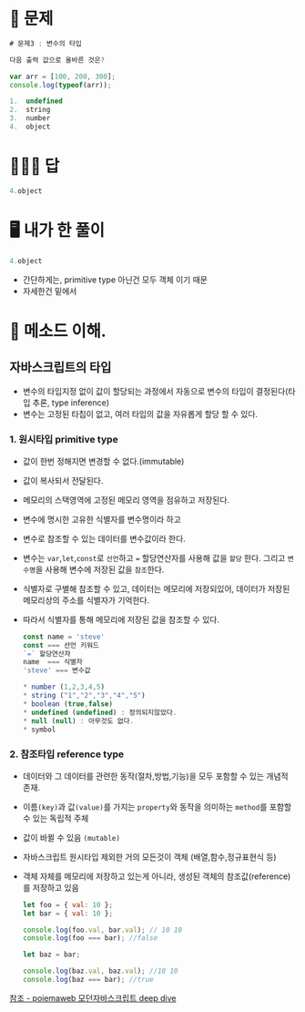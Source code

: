 # 🧾 문제

```javascript
# 문제3 : 변수의 타입

다음 출력 값으로 올바른 것은?

var arr = [100, 200, 300];
console.log(typeof(arr));

1.  undefined
2.  string
3.  number
4.  object

```

# 👨🏻‍🏫 답

```javascript
4.object
```

# 🖥 내가 한 풀이

```javascript
4.object
```

- 간단하게는, primitive type 아닌건 모두 객체 이기 때문
- 자세한건 밑에서

# 🎯 메소드 이해.

## 자바스크립트의 타입

- 변수의 타입지정 없이 값이 할당되는 과정에서 자동으로 변수의 타입이 결정된다(타입 추론, type inference)
- 변수는 고정된 타칩이 없고, 여러 타입의 값을 자유롭게 할당 할 수 있다.

### 1. 원시타입 primitive type

- 값이 한번 정해지면 변경할 수 없다.(immutable)
- 값이 복사되서 전달된다.
- 메모리의 스택영역에 고정된 메모리 영역을 점유하고 저장된다.
- 변수에 명시한 고유한 식별자를 변수명이라 하고
- 변수로 참조할 수 있는 데이터를 변수값이라 한다.
- 변수는 `var`,`let`,`const`로 `선언`하고 `=` 할당연산자를 사용해 값을 `할당` 한다. 그리고 `변수명`을 사용해 변수에 저장된 값을 `참조`한다.
- 식별자로 구별해 참조할 수 있고, 데이터는 메모리에 저장되있어, 데이터가 저장된 메모리상의 주소를 식별자가 기억한다.
- 따라서 식별자를 통해 메모리에 저장된 값을 참조할 수 있다.

  ```javascript
  const name = 'steve'
  const === 선언 키워드
  `=` 할당연산자
  name  === 식별자
  'steve' === 변수값
  ```

  ```javascript
  * number (1,2,3,4,5)
  * string ("1","2","3","4","5")
  * boolean (true,false)
  * undefined (undefined) : 정의되지않았다.
  * null (null) : 아무것도 없다.
  * symbol
  ```

### 2. 참조타입 reference type

- 데이터와 그 데이터를 관련한 동작(절차,방법,기능)을 모두 포함할 수 있는 개념적 존재.
- 이름`(key)`과 값`(value)`를 가지는 `property`와 동작을 의미하는 `method`를 포함할 수 있는 독립적 주체
- 값이 바뀔 수 있음 `(mutable)`
- 자바스크립트 원시타입 제외한 거의 모든것이 객체 (배열,함수,정규표현식 등)
- 객체 자체를 메모리에 저장하고 있는게 아니라, 생성된 객체의 참조값(reference)를 저장하고 있음

  ```javascript
  let foo = { val: 10 };
  let bar = { val: 10 };

  console.log(foo.val, bar.val); // 10 10
  console.log(foo === bar); //false

  let baz = bar;

  console.log(baz.val, baz.val); //10 10
  console.log(baz === bar); //true
  ```

[참조 - poiemaweb 모던자바스크립트 deep dive](https://poiemaweb.com/js-data-type-variable)
